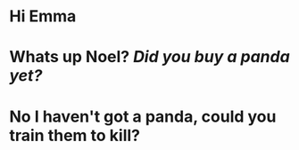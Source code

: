 # Hi Emma 

# Whats up Noel? *Did you buy a panda yet?*

# No I haven't got a panda, could you train them to kill?
